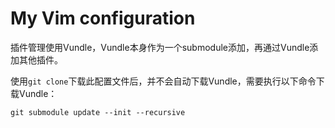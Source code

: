 # My Vim configuration

插件管理使用Vundle，Vundle本身作为一个submodule添加，再通过Vundle添加其他插件。

使用`git clone`下载此配置文件后，并不会自动下载Vundle，需要执行以下命令下载Vundle：

```
git submodule update --init --recursive
```



